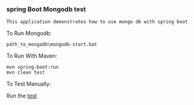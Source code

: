 ### spring Boot Mongodb test

    This application demonstrates how to use mongo db with spring boot

To Run Mongodb:
   
    path_to_mongodb\mongodb-start.bat
    
To Run With Maven:
    
    mvn spring-boot:run
    mvn clean test
    
To Test Manually:

   Run the [test](src/test/java/com/muru/mongodb/controller/PersonControllerTest.java)
